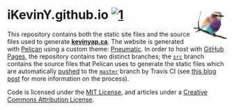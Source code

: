 # iKevinY.github.io [![1]][2] <img align="right" width=76 src="content/images/icons/apple-touch-icon-152x152.png?raw=true"/>

This repository contains both the static site files and the source files used
to generate **[kevinyap.ca]**. The website is generated with [Pelican] using a
custom theme: [Pneumatic]. In order to host with [GitHub Pages], the repository
contains two distinct branches; the [`src`] branch contains the source files
that Pelican uses to generate the static files which are automatically
[pushed][generate.sh] to the [`master`] branch by Travis CI (see
[this blog post][travis-article] for more information on the process).

Code is licensed under the [MIT License], and articles under a [Creative
Commons Attribution License].

[1]: http://img.shields.io/travis/iKevinY/iKevinY.github.io/src.svg?style=flat "Build Status"
[2]: https://travis-ci.org/iKevinY/iKevinY.github.io

[kevinyap.ca]: http://kevinyap.ca
[Pelican]: http://getpelican.com
[Pneumatic]: https://github.com/iKevinY/pneumatic
[`src`]: https://github.com/iKevinY/iKevinY.github.io/tree/src
[`master`]: https://github.com/iKevinY/iKevinY.github.io/tree/master
[GitHub Pages]: http://pages.github.com
[generate.sh]: https://github.com/iKevinY/iKevinY.github.io/blob/src/generate.sh#L62
[travis-article]: http://kevinyap.ca/2014/06/deploying-pelican-sites-using-travis-ci/
[MIT License]: http://github.com/iKevinY/iKevinY.github.io/blob/src/LICENSE
[Creative Commons Attribution License]: http://creativecommons.org/licenses/by/4.0/
